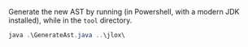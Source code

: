 Generate the new AST by running (in Powershell, with a modern JDK installed), while in the `tool` directory.

```powershell
java .\GenerateAst.java ..\jlox\
```
